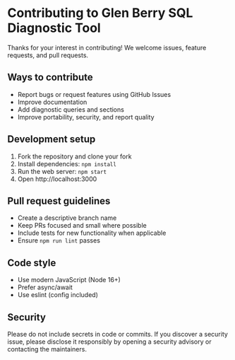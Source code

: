 # Contributing to Glen Berry SQL Diagnostic Tool

Thanks for your interest in contributing! We welcome issues, feature requests, and pull requests.

## Ways to contribute
- Report bugs or request features using GitHub Issues
- Improve documentation
- Add diagnostic queries and sections
- Improve portability, security, and report quality

## Development setup
1. Fork the repository and clone your fork
2. Install dependencies: `npm install`
3. Run the web server: `npm start`
4. Open http://localhost:3000

## Pull request guidelines
- Create a descriptive branch name
- Keep PRs focused and small where possible
- Include tests for new functionality when applicable
- Ensure `npm run lint` passes

## Code style
- Use modern JavaScript (Node 16+)
- Prefer async/await
- Use eslint (config included)

## Security
Please do not include secrets in code or commits. If you discover a security issue, please disclose it responsibly by opening a security advisory or contacting the maintainers.


